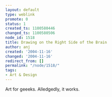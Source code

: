 ```yaml
---
layout: default
type: weblink
promote: 0
status: 1
created_ts: 1100580446
changed_ts: 1100580506
node_id: 1518
title: Drawing on the Right Side of the Brain
author: anj
created: '2004-11-16'
changed: '2004-11-16'
redirect_from: []
permalink: "/node/1518/"
tags:
- Art & Design
---
```

Art for geeeks.  Alledgedly, it works.
